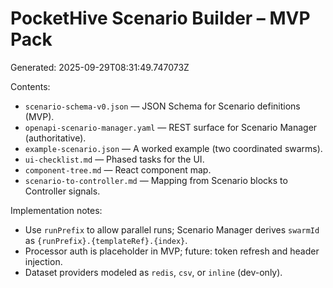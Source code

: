 
# PocketHive Scenario Builder – MVP Pack

Generated: 2025-09-29T08:31:49.747073Z

Contents:
- `scenario-schema-v0.json` — JSON Schema for Scenario definitions (MVP).
- `openapi-scenario-manager.yaml` — REST surface for Scenario Manager (authoritative).
- `example-scenario.json` — A worked example (two coordinated swarms).
- `ui-checklist.md` — Phased tasks for the UI.
- `component-tree.md` — React component map.
- `scenario-to-controller.md` — Mapping from Scenario blocks to Controller signals.

Implementation notes:
- Use `runPrefix` to allow parallel runs; Scenario Manager derives `swarmId` as `{runPrefix}.{templateRef}.{index}`.
- Processor auth is placeholder in MVP; future: token refresh and header injection.
- Dataset providers modeled as `redis`, `csv`, or `inline` (dev-only).
